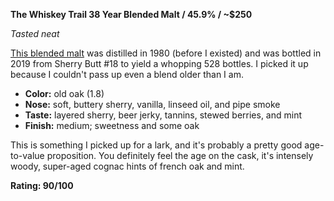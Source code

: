 **The Whiskey Trail 38 Year Blended Malt / 45.9% / ~$250**

*Tasted neat*

[This blended malt](https://www.whiskybase.com/whiskies/whisky/168949/blended-scotch-whisky-1980-eld) was distilled in 1980 (before I existed) and was bottled in 2019 from Sherry Butt #18 to yield a whopping 528 bottles.  I picked it up because I couldn't pass up even a blend older than I am.

* **Color:** old oak (1.8)
* **Nose:** soft, buttery sherry, vanilla, linseed oil, and pipe smoke
* **Taste:** layered sherry, beer jerky, tannins, stewed berries, and mint
* **Finish:** medium; sweetness and some oak

This is something I picked up for a lark, and it's probably a pretty good age-to-value proposition.  You definitely feel the age on the cask, it's intensely woody, super-aged cognac hints of french oak and mint.

**Rating: 90/100**